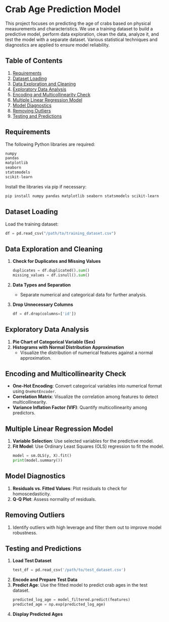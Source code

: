 # Crab Age Prediction Model

This project focuses on predicting the age of crabs based on physical measurements and characteristics. We use a training dataset to build a predictive model, perform data exploration, clean the data, analyze it, and test the model with a separate dataset. Various statistical techniques and diagnostics are applied to ensure model reliability.

## Table of Contents
1. [Requirements](#requirements)
2. [Dataset Loading](#dataset-loading)
3. [Data Exploration and Cleaning](#data-exploration-and-cleaning)
4. [Exploratory Data Analysis](#exploratory-data-analysis)
5. [Encoding and Multicollinearity Check](#encoding-and-multicollinearity-check)
6. [Multiple Linear Regression Model](#multiple-linear-regression-model)
7. [Model Diagnostics](#model-diagnostics)
8. [Removing Outliers](#removing-outliers)
9. [Testing and Predictions](#testing-and-predictions)

## Requirements

The following Python libraries are required:

```python
numpy
pandas
matplotlib
seaborn
statsmodels
scikit-learn
```

Install the libraries via pip if necessary:
```bash
pip install numpy pandas matplotlib seaborn statsmodels scikit-learn
```

## Dataset Loading

Load the training dataset:
```python
df = pd.read_csv("/path/to/training_dataset.csv")
```

## Data Exploration and Cleaning

1. **Check for Duplicates and Missing Values**
   ```python
   duplicates = df.duplicated().sum()
   missing_values = df.isnull().sum()
   ```
2. **Data Types and Separation**
   - Separate numerical and categorical data for further analysis.

3. **Drop Unnecessary Columns**
   ```python
   df = df.drop(columns=['id'])
   ```

## Exploratory Data Analysis

1. **Pie Chart of Categorical Variable (Sex)**
2. **Histograms with Normal Distribution Approximation**
   - Visualize the distribution of numerical features against a normal approximation.

## Encoding and Multicollinearity Check

- **One-Hot Encoding**: Convert categorical variables into numerical format using `OneHotEncoder`.
- **Correlation Matrix**: Visualize the correlation among features to detect multicollinearity.
- **Variance Inflation Factor (VIF)**: Quantify multicollinearity among predictors.

## Multiple Linear Regression Model

1. **Variable Selection**: Use selected variables for the predictive model.
2. **Fit Model**: Use Ordinary Least Squares (OLS) regression to fit the model.
   ```python
   model = sm.OLS(y, X).fit()
   print(model.summary())
   ```

## Model Diagnostics

1. **Residuals vs. Fitted Values**: Plot residuals to check for homoscedasticity.
2. **Q-Q Plot**: Assess normality of residuals.

## Removing Outliers

1. Identify outliers with high leverage and filter them out to improve model robustness.

## Testing and Predictions

1. **Load Test Dataset**
   ```python
   test_df = pd.read_csv('/path/to/test_dataset.csv')
   ```
2. **Encode and Prepare Test Data**
3. **Predict Age**: Use the fitted model to predict crab ages in the test dataset.
   ```python
   predicted_log_age = model_filtered.predict(features)
   predicted_age = np.exp(predicted_log_age)
   ```
4. **Display Predicted Ages**
